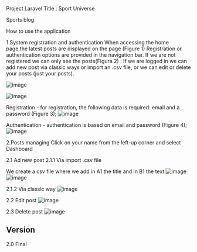 Project Laravel 
Title : Sport Universe

Sports blog

How to use the application

1.System registration and authentication
When accessing the home page,the latest posts are displayed on the page (Figure 1) 
Registration or authentication options are provided in the navigation bar. If we are not registered we can only see the posts(Figura 2) .
If we are logged in we can add new post via classic ways or import an .csv file, or we can edit or delete your posts (just your posts).

![image](https://user-images.githubusercontent.com/87446991/166157904-59fe4bbf-4c7d-44b3-9414-08587d5d4787.png)

![image](https://user-images.githubusercontent.com/87446991/166157974-080d5a69-5c63-4c7d-92e1-da249cb8401d.png)

Registration - for registration, the following data is required: email and a password (Figure 3);
![image](https://user-images.githubusercontent.com/87446991/166158038-fe61a8eb-49dd-4ce9-a9bc-ec43538d1a84.png)

Authentication - authentication is based on email and password (Figure 4);
![image](https://user-images.githubusercontent.com/87446991/166158043-3677b3c0-4c6a-42d3-94c1-978bc46319ba.png)

2.Posts managing
Click on your name from the left-up corner and select Dashboard

2.1 Ad new post
2.1.1 Via import .csv file

We create a csv file where we add in A1 the title and in B1 the text
![image](https://user-images.githubusercontent.com/87446991/166158226-5bbcc140-208c-4a00-a380-1e9ead12608e.png)
![image](https://user-images.githubusercontent.com/87446991/166158387-4f5d9557-c938-4b7b-a082-6eeb5f857aa3.png)

2.1.2 Via classic way
![image](https://user-images.githubusercontent.com/87446991/166158469-5f088966-e7de-4011-96a4-19108df5d7d9.png)

2.2 Edit post
![image](https://user-images.githubusercontent.com/87446991/166158566-accd44a6-4833-456c-b846-1b6f4676f501.png)

2.3 Delete post
![image](https://user-images.githubusercontent.com/87446991/166158590-4cc44f31-b31b-4c6c-a45b-3e3f3f3ee7f7.png)


## Version
2.0 Final

